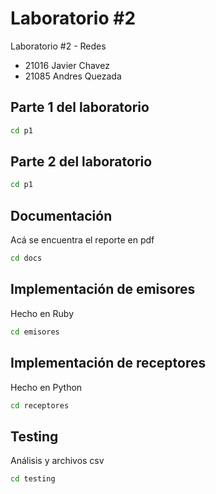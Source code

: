 # Laboratorio #2

Laboratorio #2 - Redes

- 21016 Javier Chavez
- 21085 Andres Quezada

## Parte 1 del laboratorio

```bash
cd p1
```

## Parte 2 del laboratorio

```bash
cd p1
```

## Documentación

Acá se encuentra el reporte en pdf

```bash
cd docs
```

## Implementación de emisores

Hecho en Ruby

```bash
cd emisores
```

## Implementación de receptores

Hecho en Python

```bash
cd receptores
```

## Testing

Análisis y archivos csv

```bash
cd testing
```
